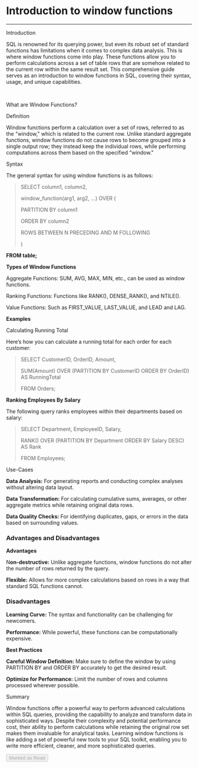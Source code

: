 
<div class="track_article_contents__9JJFV"><h1 class="track_title__g20mM">Introduction to window functions </h1><hr><div class="track_body__GeGQu"><p dir="ltr"><span>Introduction</span></p><p dir="ltr"><span>SQL is renowned for its querying power, but even its robust set of standard functions has limitations when it comes to complex data analysis. This is where window functions come into play. These functions allow you to perform calculations across a set of table rows that are somehow related to the current row within the same result set. This comprehensive guide serves as an introduction to window functions in SQL, covering their syntax, usage, and unique capabilities.</span></p><p dir="ltr"><br></p><p dir="ltr"><span>What are Window Functions?</span></p><p dir="ltr"><span>Definition</span></p><p dir="ltr"><span>Window functions perform a calculation over a set of rows, referred to as the "window," which is related to the current row. Unlike standard aggregate functions, window functions do not cause rows to become grouped into a single output row; they instead keep the individual rows, while performing computations across them based on the specified "window."</span></p><p dir="ltr"><span>Syntax</span></p><p dir="ltr"><span>The general syntax for using window functions is as follows:</span></p><blockquote><p dir="ltr"><span>SELECT column1, column2,</span></p><p dir="ltr"><span>       window_function(arg1, arg2, ...) OVER (</span></p><p dir="ltr"><span>           PARTITION BY column1</span></p><p dir="ltr"><span>           ORDER BY column2</span></p><p dir="ltr"><span>           ROWS BETWEEN N PRECEDING AND M FOLLOWING</span></p><p><span>       )</span></p></blockquote><p dir="ltr"><b><strong>FROM table;</strong></b></p><p dir="ltr"><b><strong>Types of Window Functions</strong></b></p><p dir="ltr"><span>Aggregate Functions: SUM, AVG, MAX, MIN, etc., can be used as window functions.</span></p><p dir="ltr"><span>Ranking Functions: Functions like RANK(), DENSE_RANK(), and NTILE().</span></p><p dir="ltr"><span>Value Functions: Such as FIRST_VALUE, LAST_VALUE, and LEAD and LAG.</span></p><p dir="ltr"><b><strong>Examples</strong></b></p><p dir="ltr"><span>Calculating Running Total</span></p><p dir="ltr"><span>Here’s how you can calculate a running total for each order for each customer:</span></p><blockquote><p dir="ltr"><span>SELECT CustomerID, OrderID, Amount,</span></p><p dir="ltr"><span>       SUM(Amount) OVER (PARTITION BY CustomerID ORDER BY OrderID) AS RunningTotal</span></p><p dir="ltr"><span>FROM Orders;</span></p></blockquote><p dir="ltr"><b><strong>Ranking Employees By Salary</strong></b></p><p dir="ltr"><span>The following query ranks employees within their departments based on salary:</span></p><blockquote><p dir="ltr"><span>SELECT Department, EmployeeID, Salary,</span></p><p dir="ltr"><span>       RANK() OVER (PARTITION BY Department ORDER BY Salary DESC) AS Rank</span></p><p dir="ltr"><span>FROM Employees;</span></p></blockquote><p dir="ltr"><span>Use-Cases</span></p><p dir="ltr"><b><strong>Data Analysis:</strong></b><span> For generating reports and conducting complex analyses without altering data layout.</span></p><p dir="ltr"><b><strong>Data Transformation:</strong></b><span> For calculating cumulative sums, averages, or other aggregate metrics while retaining original data rows.</span></p><p dir="ltr"><b><strong>Data Quality Checks:</strong></b><span> For identifying duplicates, gaps, or errors in the data based on surrounding values.</span></p><h3><b><strong>Advantages and Disadvantages</strong></b></h3><p dir="ltr"><b><strong>Advantages</strong></b></p><p dir="ltr"><span>N</span><b><strong>on-destructive:</strong></b><span> Unlike aggregate functions, window functions do not alter the number of rows returned by the query.</span></p><p dir="ltr"><b><strong>Flexible:</strong></b><span> Allows for more complex calculations based on rows in a way that standard SQL functions cannot.</span></p><h3><b><strong>Disadvantages</strong></b></h3><p dir="ltr"><b><strong>Learning Curve:</strong></b><span> The syntax and functionality can be challenging for newcomers.</span></p><p dir="ltr"><b><strong>Performance:</strong></b><span> While powerful, these functions can be computationally expensive.</span></p><p dir="ltr"><b><strong>Best Practices</strong></b></p><p dir="ltr"><b><strong>Careful Window Definition:</strong></b><span> Make sure to define the window by using PARTITION BY and ORDER BY accurately to get the desired result.</span></p><p dir="ltr"><b><strong>Optimize for Performance:</strong></b><span> Limit the number of rows and columns processed wherever possible.</span></p><p dir="ltr"><span>Summary</span></p><p dir="ltr"><span>Window functions offer a powerful way to perform advanced calculations within SQL queries, providing the capability to analyze and transform data in sophisticated ways. Despite their complexity and potential performance cost, their ability to perform calculations while retaining the original row set makes them invaluable for analytical tasks. Learning window functions is like adding a set of powerful new tools to your SQL toolkit, enabling you to write more efficient, cleaner, and more sophisticated queries.</span></p></div><div class="track_mark_as_read_btn__qp09Q g-mt-5"><button class="ui green disabled button" disabled="" tabindex="-1">Marked as Read</button></div></div>
